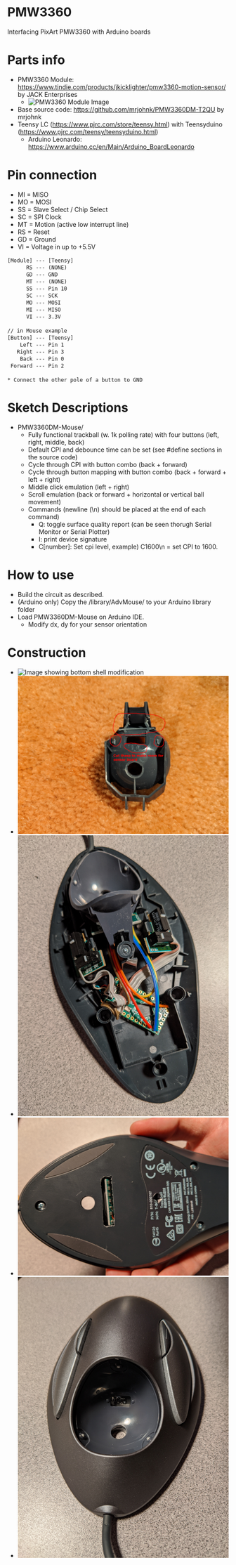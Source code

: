 # PMW3360
Interfacing PixArt PMW3360 with Arduino boards

# Parts info
* PMW3360 Module: https://www.tindie.com/products/jkicklighter/pmw3360-motion-sensor/ by JACK Enterprises
  * <img src="img/tindie_sensor_image.jpg" width="200" alt="PMW3360 Module Image">
* Base source code: https://github.com/mrjohnk/PMW3360DM-T2QU by mrjohnk
* Teensy LC (https://www.pjrc.com/store/teensy.html) with Teensyduino (https://www.pjrc.com/teensy/teensyduino.html)
  * Arduino Leonardo: https://www.arduino.cc/en/Main/Arduino_BoardLeonardo

# Pin connection
* MI = MISO
* MO = MOSI
* SS = Slave Select / Chip Select
* SC = SPI Clock
* MT = Motion (active low interrupt line)
* RS = Reset
* GD = Ground
* VI = Voltage in up to +5.5V

```
[Module] --- [Teensy]
      RS --- (NONE)
      GD --- GND
      MT --- (NONE)
      SS --- Pin 10
      SC --- SCK
      MO --- MOSI
      MI --- MISO
      VI --- 3.3V

// in Mouse example
[Button] --- [Teensy]
    Left --- Pin 1
   Right --- Pin 3
    Back --- Pin 0
 Forward --- Pin 2
   
* Connect the other pole of a button to GND
```

# Sketch Descriptions
* PMW3360DM-Mouse/
  * Fully functional trackball (w. 1k polling rate) with four buttons (left, right, middle, back)
  * Default CPI and debounce time can be set (see #define sections in the source code)
  * Cycle through CPI with button combo (back + forward)
  * Cycle through button mapping with button combo (back + forward + left + right)
  * Middle click emulation (left + right)
  * Scroll emulation (back or forward + horizontal or vertical ball movement)
  * Commands (newline (\n) should be placed at the end of each command)
    * Q: toggle surface quality report (can be seen thorugh Serial Monitor or Serial Plotter)
    * I: print device signature
    * C[number]: Set cpi level, example) C1600\n   = set CPI to 1600.

# How to use
  * Build the circuit as described.
  * (Arduino only) Copy the /library/AdvMouse/ to your Arduino library folder
  * Load PMW3360DM-Mouse on Arduino IDE.
    * Modify dx, dy for your sensor orientation
 
# Construction
  * ![Image showing bottom shell modification](img/chassis_mod.jpg?raw=true "Sensor inside a modified Logitech Trackman Marble bottom shell")
  * ![Image showing ball holder modification](img/ball_holder_mod.jpg?raw=true "Ball holder modification")
  * ![Image showing bottom shell assembly](img/IMG_20200615_034036.jpg?raw=true "Bottom shell assembly")
  * ![Image showing bottom shell slit](img/IMG_20200615_031907.jpg?raw=true "Bottom shell slit")
  * ![Image showing lens alignment](img/IMG_20200615_031844.jpg?raw=true "Lens alignment")
